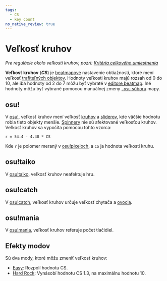 ```yaml
---
tags:
  - CS
  - key count
no_native_review: true
---
```


# Veľkosť kruhov

*Pre regulácie okolo veľkosti kruhov, pozri: [Kritéria celkového umiestnenia](/wiki/Ranking_Criteria)*

**Veľkosť kruhov** (***CS***) je [beatmapové](/wiki/Beatmap) nastavenie obtiažnosti, ktoré mení veľkosť [trafiteľných objektov](/wiki/Gameplay/Hit_object). Hodnoty veľkosti kruhov majú rozsah od 0 do 10, ale iba hodnoty od 2 do 7 môžu byť vybraté v [editore beatmap](/wiki/Client/Beatmap_editor). Iné hodnoty môžu byť vybrané pomocou manuálnej zmeny [`.osu` súboru](/wiki/Client/File_formats/Osu_(file_format)) mapy.

## osu!

V [osu!](/wiki/Game_mode/osu!), veľkosť kruhov mení veľkosť [kruhov](/wiki/Gameplay/Hit_object/Hit_circle) a [sliderov](/wiki/Gameplay/Hit_object/Slider), kde väčšie hodnotu robia tieto objekty menšie. [Spinnery](/wiki/Gameplay/Hit_object/Spinner) nie sú afektované veľkosťou kruhov. Veľkosť kruhov sa vypočíta pomocou tohto vzorca:

`r = 54.4 - 4.48 * CS`

Kde `r` je polomer meraný v [osu!pixeloch](/wiki/Client/Beatmap_editor/osu!_pixel), a `CS` ja hodnota veľkosti kruhu.

## osu!taiko

V [osu!taiko](/wiki/Game_mode/osu!taiko), veľkosť kruhov neafektuje hru.

## osu!catch

V [osu!catch](/wiki/Game_mode/osu!catch), veľkosť kruhov určuje veľkosť chytača a [ovocia](/wiki/Gameplay/Hit_object/Fruit).

## osu!mania

V [osu!mania](/wiki/Game_mode/osu!mania), veľkosť kruhov referuje počet tlačidiel.

## Efekty modov

Sú dva mody, ktoré môžu zmeniť veľkosť kruhov:

- [Easy](/wiki/Gameplay/Game_modifier/Easy): Rozpolí hodnotu CS.
- [Hard Rock](/wiki/Gameplay/Game_modifier/Hard_Rock): Vynásobí hodnotu CS 1.3, na maximálnu hodnotu 10.
